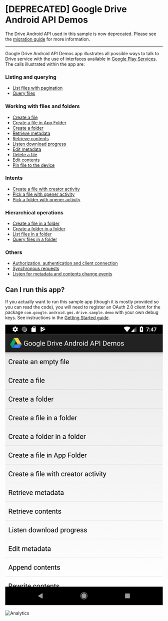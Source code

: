 # [DEPRECATED] Google Drive Android API Demos

The Drive Android API used in this sample is now deprecated. Please see the
[migration guide](https://developers.google.com/drive/android/deprecation)
for more information.

---

Google Drive Android API Demos app illustrates all possible ways to talk to
Drive service with the use of interfaces available in [Google Play
Services](http://developer.android.com/google/play-services). The calls
illustrated within the app are:

### Listing and querying
* [List files with pagination](app/src/main/java/com/google/android/gms/drive/sample/demo/ListFilesActivity.java)
* [Query files](app/src/main/java/com/google/android/gms/drive/sample/demo/QueryFilesActivity.java)

### Working with files and folders
* [Create a file](app/src/main/java/com/google/android/gms/drive/sample/demo/CreateFileActivity.java)
* [Create a file in App Folder](app/src/main/java/com/google/android/gms/drive/sample/demo/CreateFileInAppFolderActivity.java)
* [Create a folder](app/src/main/java/com/google/android/gms/drive/sample/demo/CreateFolderActivity.java)
* [Retrieve metadata](app/src/main/java/com/google/android/gms/drive/sample/demo/RetrieveMetadataActivity.java)
* [Retrieve contents](app/src/main/java/com/google/android/gms/drive/sample/demo/RetrieveContentsActivity.java)
* [Listen download progress](app/src/main/java/com/google/android/gms/drive/sample/demo/RetrieveContentsWithProgressDialogActivity.java)
* [Edit metadata](app/src/main/java/com/google/android/gms/drive/sample/demo/EditMetadataActivity.java)
* [Delete a file](app/src/main/java/com/google/android/gms/drive/sample/demo/DeleteFileActivity.java)
* [Edit contents](app/src/main/java/com/google/android/gms/drive/sample/demo/EditContentsActivity.java)
* [Pin file to the device](app/src/main/java/com/google/android/gms/drive/sample/demo/PinFileActivity.java)

### Intents
* [Create a file with creator activity](app/src/main/java/com/google/android/gms/drive/sample/demo/CreateFileWithCreatorActivity.java)
* [Pick a file with opener activity](app/src/main/java/com/google/android/gms/drive/sample/demo/PickFileWithOpenerActivity.java)
* [Pick a folder with opener activity](app/src/main/java/com/google/android/gms/drive/sample/demo/PickFolderWithOpenerActivity.java)

### Hierarchical operations
* [Create a file in a folder](app/src/main/java/com/google/android/gms/drive/sample/demo/CreateFileInFolderActivity.java)
* [Create a folder in a folder](app/src/main/java/com/google/android/gms/drive/sample/demo/CreateFolderInFolderActivity.java)
* [List files in a folder](app/src/main/java/com/google/android/gms/drive/sample/demo/ListFilesInFolderActivity.java)
* [Query files in a folder](app/src/main/java/com/google/android/gms/drive/sample/demo/QueryFilesInFolderActivity.java)

### Others
* [Authorization, authentication and client connection](app/src/main/java/com/google/android/gms/drive/sample/demo/BaseDemoActivity.java)
* [Synchronous requests](app/src/main/java/com/google/android/gms/drive/sample/demo/SyncRequestsActivity.java)
* [Listen for metadata and contents change events](app/src/main/java/com/google/android/gms/drive/sample/demo/events/ListenChangeEventsForFilesActivity.java)

## Can I run this app?

If you actually want to run this sample app (though it is mostly provided so you
can read the code), you will need to register an OAuth 2.0 client for the
package `com.google.android.gms.drive.sample.demo` with your own debug keys.
See instructions in the [Getting Started guide](https://developers.google.com/drive/android/get-started).

![Home Screen](images/demos_home.png)

![Analytics](https://ga-beacon.appspot.com/UA-46884138-1/android-demos?pixel)
